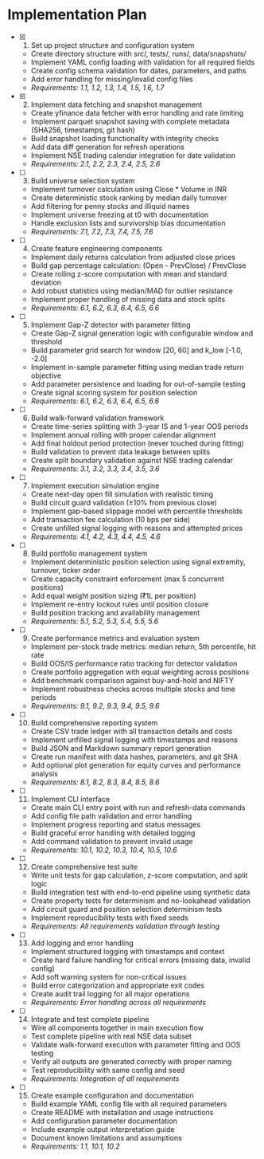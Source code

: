 # Implementation Plan

- [x] 1. Set up project structure and configuration system





  - Create directory structure with src/, tests/, runs/, data/snapshots/
  - Implement YAML config loading with validation for all required fields
  - Create config schema validation for dates, parameters, and paths
  - Add error handling for missing/invalid config files
  - _Requirements: 1.1, 1.2, 1.3, 1.4, 1.5, 1.6, 1.7_

- [x] 2. Implement data fetching and snapshot management





  - Create yfinance data fetcher with error handling and rate limiting
  - Implement parquet snapshot saving with complete metadata (SHA256, timestamps, git hash)
  - Build snapshot loading functionality with integrity checks
  - Add data diff generation for refresh operations
  - Implement NSE trading calendar integration for date validation
  - _Requirements: 2.1, 2.2, 2.3, 2.4, 2.5, 2.6_

- [ ] 3. Build universe selection system




  - Implement turnover calculation using Close * Volume in INR
  - Create deterministic stock ranking by median daily turnover
  - Add filtering for penny stocks and illiquid names
  - Implement universe freezing at t0 with documentation
  - Handle exclusion lists and survivorship bias documentation
  - _Requirements: 7.1, 7.2, 7.3, 7.4, 7.5, 7.6_

- [ ] 4. Create feature engineering components
  - Implement daily returns calculation from adjusted close prices
  - Build gap percentage calculation: (Open - PrevClose) / PrevClose
  - Create rolling z-score computation with mean and standard deviation
  - Add robust statistics using median/MAD for outlier resistance
  - Implement proper handling of missing data and stock splits
  - _Requirements: 6.1, 6.2, 6.3, 6.4, 6.5, 6.6_

- [ ] 5. Implement Gap-Z detector with parameter fitting
  - Create Gap-Z signal generation logic with configurable window and threshold
  - Build parameter grid search for window [20, 60] and k_low [-1.0, -2.0]
  - Implement in-sample parameter fitting using median trade return objective
  - Add parameter persistence and loading for out-of-sample testing
  - Create signal scoring system for position selection
  - _Requirements: 6.1, 6.2, 6.3, 6.4, 6.5, 6.6_

- [ ] 6. Build walk-forward validation framework
  - Create time-series splitting with 3-year IS and 1-year OOS periods
  - Implement annual rolling with proper calendar alignment
  - Add final holdout period protection (never touched during fitting)
  - Build validation to prevent data leakage between splits
  - Create split boundary validation against NSE trading calendar
  - _Requirements: 3.1, 3.2, 3.3, 3.4, 3.5, 3.6_

- [ ] 7. Implement execution simulation engine
  - Create next-day open fill simulation with realistic timing
  - Build circuit guard validation (±10% from previous close)
  - Implement gap-based slippage model with percentile thresholds
  - Add transaction fee calculation (10 bps per side)
  - Create unfilled signal logging with reasons and attempted prices
  - _Requirements: 4.1, 4.2, 4.3, 4.4, 4.5, 4.6_

- [ ] 8. Build portfolio management system
  - Implement deterministic position selection using signal extremity, turnover, ticker order
  - Create capacity constraint enforcement (max 5 concurrent positions)
  - Add equal weight position sizing (₹1L per position)
  - Implement re-entry lockout rules until position closure
  - Build position tracking and availability management
  - _Requirements: 5.1, 5.2, 5.3, 5.4, 5.5, 5.6_

- [ ] 9. Create performance metrics and evaluation system
  - Implement per-stock trade metrics: median return, 5th percentile, hit rate
  - Build OOS/IS performance ratio tracking for detector validation
  - Create portfolio aggregation with equal weighting across positions
  - Add benchmark comparison against buy-and-hold and NIFTY
  - Implement robustness checks across multiple stocks and time periods
  - _Requirements: 9.1, 9.2, 9.3, 9.4, 9.5, 9.6_

- [ ] 10. Build comprehensive reporting system
  - Create CSV trade ledger with all transaction details and costs
  - Implement unfilled signal logging with timestamps and reasons
  - Build JSON and Markdown summary report generation
  - Create run manifest with data hashes, parameters, and git SHA
  - Add optional plot generation for equity curves and performance analysis
  - _Requirements: 8.1, 8.2, 8.3, 8.4, 8.5, 8.6_

- [ ] 11. Implement CLI interface
  - Create main CLI entry point with run and refresh-data commands
  - Add config file path validation and error handling
  - Implement progress reporting and status messages
  - Build graceful error handling with detailed logging
  - Add command validation to prevent invalid usage
  - _Requirements: 10.1, 10.2, 10.3, 10.4, 10.5, 10.6_

- [ ] 12. Create comprehensive test suite
  - Write unit tests for gap calculation, z-score computation, and split logic
  - Build integration test with end-to-end pipeline using synthetic data
  - Create property tests for determinism and no-lookahead validation
  - Add circuit guard and position selection determinism tests
  - Implement reproducibility tests with fixed seeds
  - _Requirements: All requirements validation through testing_

- [ ] 13. Add logging and error handling
  - Implement structured logging with timestamps and context
  - Create hard failure handling for critical errors (missing data, invalid config)
  - Add soft warning system for non-critical issues
  - Build error categorization and appropriate exit codes
  - Create audit trail logging for all major operations
  - _Requirements: Error handling across all requirements_

- [ ] 14. Integrate and test complete pipeline
  - Wire all components together in main execution flow
  - Test complete pipeline with real NSE data subset
  - Validate walk-forward execution with parameter fitting and OOS testing
  - Verify all outputs are generated correctly with proper naming
  - Test reproducibility with same config and seed
  - _Requirements: Integration of all requirements_

- [ ] 15. Create example configuration and documentation
  - Build example YAML config file with all required parameters
  - Create README with installation and usage instructions
  - Add configuration parameter documentation
  - Include example output interpretation guide
  - Document known limitations and assumptions
  - _Requirements: 1.1, 10.1, 10.2_
